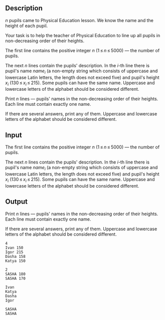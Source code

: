 ## Description

<div><p><span class="tex-span"><i>n</i></span> pupils came to Physical Education lesson. We know the name and the height of each pupil. </p><p>Your task is to help the teacher of Physical Education to line up all pupils in non-decreasing order of their heights.</p></div><div class="input-specification"><p>The first line contains the positive integer <span class="tex-span"><i>n</i></span> (<span class="tex-span">1 ≤ <i>n</i> ≤ 5000</span>) — the number of pupils.</p><p>The next <span class="tex-span"><i>n</i></span> lines contain the pupils' description. In the <span class="tex-span"><i>i</i></span>-th line there is pupil's name <span class="tex-span"><i>name</i><sub class="lower-index"><i>i</i></sub></span> (a non-empty string which consists of uppercase and lowercase Latin letters, the length does not exceed five) and pupil's height <span class="tex-span"><i>x</i><sub class="lower-index"><i>i</i></sub></span> (<span class="tex-span">130 ≤ <i>x</i><sub class="lower-index"><i>i</i></sub> ≤ 215</span>). Some pupils can have the same name. Uppercase and lowercase letters of the alphabet should be considered different. </p></div><div class="output-specification"><p>Print <span class="tex-span"><i>n</i></span> lines — pupils' names in the non-decreasing order of their heights. Each line must contain exactly one name. </p><p>If there are several answers, print any of them. Uppercase and lowercase letters of the alphabet should be considered different. </p></div>

## Input

<p>The first line contains the positive integer <span class="tex-span"><i>n</i></span> (<span class="tex-span">1 ≤ <i>n</i> ≤ 5000</span>) — the number of pupils.</p><p>The next <span class="tex-span"><i>n</i></span> lines contain the pupils' description. In the <span class="tex-span"><i>i</i></span>-th line there is pupil's name <span class="tex-span"><i>name</i><sub class="lower-index"><i>i</i></sub></span> (a non-empty string which consists of uppercase and lowercase Latin letters, the length does not exceed five) and pupil's height <span class="tex-span"><i>x</i><sub class="lower-index"><i>i</i></sub></span> (<span class="tex-span">130 ≤ <i>x</i><sub class="lower-index"><i>i</i></sub> ≤ 215</span>). Some pupils can have the same name. Uppercase and lowercase letters of the alphabet should be considered different. </p>

## Output

<p>Print <span class="tex-span"><i>n</i></span> lines — pupils' names in the non-decreasing order of their heights. Each line must contain exactly one name. </p><p>If there are several answers, print any of them. Uppercase and lowercase letters of the alphabet should be considered different. </p>





```input1
4
Ivan 150
Igor 215
Dasha 158
Katya 150

```




```input2
2
SASHA 180
SASHA 170

```




```output1
Ivan
Katya
Dasha
Igor

```




```output2
SASHA
SASHA

```


